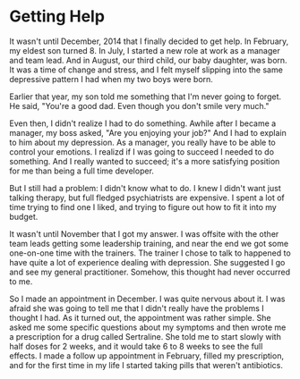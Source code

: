 # Getting Help

It wasn't until December, 2014 that I finally decided to get help. In February, my eldest son turned 8. In July, I started a new role at work as a manager and team lead. And in August, our third child, our baby daughter, was born. It was a time of change and stress, and I felt myself slipping into the same depressive pattern I had when my two boys were born.

Earlier that year, my son told me something that I'm never going to forget. He said, "You're a good dad. Even though you don't smile very much."

Even then, I didn't realize I had to do something. Awhile after I became a manager, my boss asked, "Are you enjoying your job?" And I had to explain to him about my depression. As a manager, you really have to be able to control your emotions. I realizd if I was going to succeed I needed to do something.  And I really wanted to succeed; it's a more satisfying position for me than being a full time developer.

But I still had a problem: I didn't know what to do. I knew I didn't want just talking therapy, but full fledged psychiatrists are expensive. I spent a lot of time trying to find one I liked, and trying to figure out how to fit it into my budget.

It wasn't until November that I got my answer. I was offsite with the other team leads getting some leadership training, and near the end we got some one-on-one time with the trainers. The trainer I chose to talk to happened to have quite a lot of experience dealing with depression. She suggested I go and see my general practitioner. Somehow, this thought had never occurred to me.

So I made an appointment in December. I was quite nervous about it. I was afraid she was going to tell me that I didn't really have the problems I thought I had. As it turned out, the appointment was rather simple. She asked me some specific questions about my symptoms and then wrote me a prescription for a drug called Sertraline. She told me to start slowly with half doses for 2 weeks, and it would take 6 to 8 weeks to see the full effects. I made a follow up appointment in February, filled my prescription, and for the first time in my life I started taking pills that weren't antibiotics.
